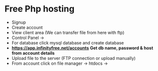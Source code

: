 # Free Php hosting

 - Signup
 - Create account
 - View client area (We can transfer file from here with ftp)
 - Control Panel -> 
 - For database click mysql database and create database
 - __https://app.infinityfree.net/accounts__ **Get db name, password & host from account details**
 - Upload file to the server (FTP connection or upload manually)
 - From account click on file manager -> htdocs -> 
